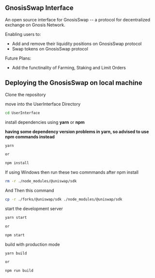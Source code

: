 ## GnosisSwap Interface

An open source interface for GnosisSwap -- a protocol for decentralized exchange on Gnosis Network.

Enabling users to:

- Add and remove their liquidity positions on GnosisSwap protocol
- Swap tokens on GnosisSwap protocol

Future Plans:

- Add the functinality of Farming, Staking and Limit Orders

## Deploying the GnosisSwap on local machine

Clone the repository

move into the UserInterface Directory

```sh
cd UserInterface
```

install dependencies using **yarn** or **npm**

**having some dependency version problems in yarn, so advised to use npm commands instead**

```sh
yarn

or

npm install
```
If using Windows then run these two commmands after npm install

```sh
rm -r ./node_modules/@uniswap/sdk
```
And Then this command

```sh
cp -r ./forks/@uniswap/sdk ./node_modules/@uniswap/sdk
```

start the development server
```sh
yarn start

or

npm start
```

build with production mode
```sh
yarn build

or

npm run build
```